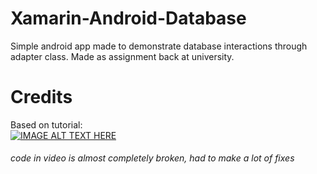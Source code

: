 # Xamarin-Android-Database
Simple android app made to demonstrate database interactions through adapter class. Made as assignment back at university.

# Credits
Based on tutorial:  
[![IMAGE ALT TEXT HERE](http://img.youtube.com/vi/3AVPhip842M/0.jpg)](http://www.youtube.com/watch?v=3AVPhip842M)  
###### code in video is almost completely broken, had to make a lot of fixes
